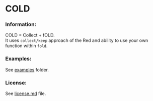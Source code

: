 # COLD

### Information:

COLD = Collect + fOLD.  
It uses `collect/keep` approach of the Red and ability to use your own function within `fold`.

### Examples:

See [examples](/examples) folder.

### License:

See [license.md](license.md) file.
